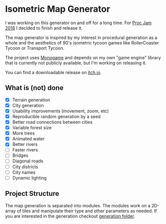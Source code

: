 # Isometric Map Generator

I was working on this generator on and off for a long time. For [Proc Jam 2018](http://www.procjam.com/) I decided to finish and release it.

The map generator is inspired by my interest in procedural generation as a whole and the aesthetics of 90's isometric tycoon games like RollerCoaster Tycoon or Transport Tycoon.

The project uses [Monogame](http://www.monogame.net/) and depends on my own "game engine" library that is currently not publicly available, but I'm working on releasing it.

You can find a downloadable release on [itch.io](https://meursault.itch.io/isometric-map-generator).

## What is (not) done

- [x] Terrain generation
- [x] City generation
- [x] Usability improvements (movement, zoom, etc)
- [x] Reproducible random generation by a seed
- [x] Better road connections between cities
- [x] Variable forest size
- [x] More trees
- [x] Animated water
- [x] Better rivers
- [ ] Faster rivers
- [ ] Bridges
- [ ] Diagonal roads
- [ ] City districts
- [ ] City names
- [ ] Dynamic lighting

## Project Structure

The map generation is separated into modules. The modules work on a 2D-array of tiles and manipulate their type and other parameters as needed. If you are interested in the generation checkout [generation folder](World/Generation).
